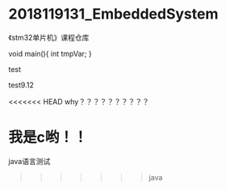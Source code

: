 # 2018119131_EmbeddedSystem
《stm32单片机》课程仓库

void main(){
    int tmpVar;
}

test

test9.12

<<<<<<< HEAD
why？？？？？？？？？？


我是c哟！！
=======
java语言测试
>>>>>>> java
